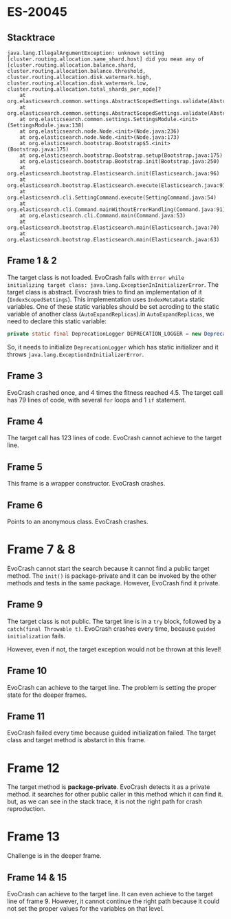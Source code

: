 # ES-20045

## Stacktrace

```
java.lang.IllegalArgumentException: unknown setting [cluster.routing.allocation.same_shard.host] did you mean any of [cluster.routing.allocation.balance.shard, cluster.routing.allocation.balance.threshold, cluster.routing.allocation.disk.watermark.high, cluster.routing.allocation.disk.watermark.low, cluster.routing.allocation.total_shards_per_node]?
    at org.elasticsearch.common.settings.AbstractScopedSettings.validate(AbstractScopedSettings.java:270)
    at org.elasticsearch.common.settings.AbstractScopedSettings.validate(AbstractScopedSettings.java:238)
    at org.elasticsearch.common.settings.SettingsModule.<init>(SettingsModule.java:138)
    at org.elasticsearch.node.Node.<init>(Node.java:236)
    at org.elasticsearch.node.Node.<init>(Node.java:173)
    at org.elasticsearch.bootstrap.Bootstrap$5.<init>(Bootstrap.java:175)
    at org.elasticsearch.bootstrap.Bootstrap.setup(Bootstrap.java:175)
    at org.elasticsearch.bootstrap.Bootstrap.init(Bootstrap.java:250)
    at org.elasticsearch.bootstrap.Elasticsearch.init(Elasticsearch.java:96)
    at org.elasticsearch.bootstrap.Elasticsearch.execute(Elasticsearch.java:91)
    at org.elasticsearch.cli.SettingCommand.execute(SettingCommand.java:54)
    at org.elasticsearch.cli.Command.mainWithoutErrorHandling(Command.java:91)
    at org.elasticsearch.cli.Command.main(Command.java:53)
    at org.elasticsearch.bootstrap.Elasticsearch.main(Elasticsearch.java:70)
    at org.elasticsearch.bootstrap.Elasticsearch.main(Elasticsearch.java:63)
```

## Frame 1 & 2
The target class is not loaded. EvoCrash fails with `Error while initializing target class: java.lang.ExceptionInInitializerError`.
The target class is abstract. Evocrash tries to find an implementation of it (`IndexScopedSettings`). This implementation uses `IndexMetaData` static variables. One of these static variables should be set acroding to the static variable of another class (`AutoExpandReplicas`).in `AutoExpandReplicas`, we need to declare this static variable:
```java
private static final DeprecationLogger DEPRECATION_LOGGER = new DeprecationLogger(Loggers.getLogger(AutoExpandReplicas.class));
```
So, it needs to initialize `DeprecationLogger` which has static initializer and it throws `java.lang.ExceptionInInitializerError`.

## Frame 3
EvoCrash crashed once, and 4 times the fitness reached 4.5.
The target call has 79 lines of code, with several `for` loops and 1 `if` statement.

## Frame 4
The target call has 123 lines of code. EvoCrash cannot achieve to the target line.

## Frame 5
This frame is a wrapper constructor. EvoCrash crashes.

## Frame 6
Points to an anonymous class. EvoCrash crashes.
# Frame 7 & 8
EvoCrash cannot start the search because it cannot find a public target method. The `init()` is package-private and it can be invoked by the other methods and tests in the same package. However, EvoCrash find it private.
## Frame 9
The target class is not public. The target line is in a `try` block, followed by a `catch(final Throwable t)`. EvoCrash crashes every time, because `guided initialization` fails.

However, even if not, the target exception would not be thrown at this level!

## Frame 10
EvoCrash can achieve to the target line. The problem is setting the proper state for the deeper frames.
## Frame 11
EvoCrash failed every time because guided initialization failed. The target class and target method is abstarct in this frame.
# Frame 12
The target method is **package-private**. EvoCrash detects it as a private method. it searches for other public caller in this method which it can find it. but, as we can see in the stack trace, it is not the right path for crash reproduction.

# Frame 13
Challenge is in the deeper frame.
## Frame 14 & 15
EvoCrash can achieve to the target line. It can even achieve to the target line of frame 9. However, it cannot continue the right path because it could not set the proper values for the variables on that level.
